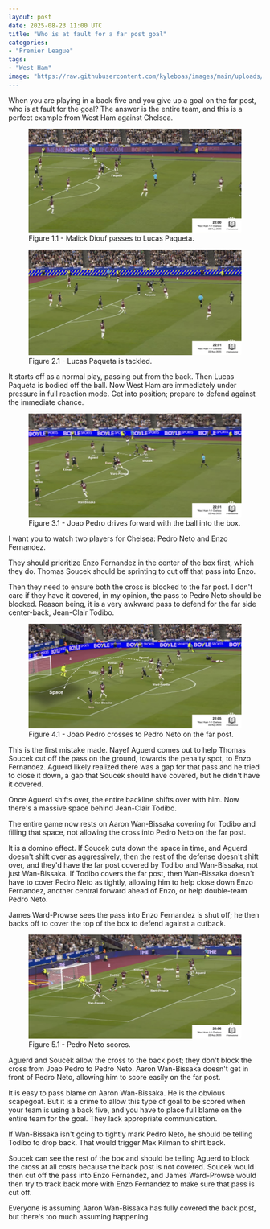 ```yaml
---
layout: post
date: 2025-08-23 11:00 UTC
title: "Who is at fault for a far post goal"
categories:
- "Premier League"
tags:
- "West Ham"
image: "https://raw.githubusercontent.com/kyleboas/images/main/uploads/2025/08/22/Image-22Aug2025_19:51:23.png
---
```


When you are playing in a back five and you give up a goal on the far post, who is at fault for the goal? The answer is the entire team, and this is a perfect example from West Ham against Chelsea.

<!---more--->

<figure>
    <img src="https://raw.githubusercontent.com/kyleboas/images/main/uploads/2025/08/22/Image-22Aug2025_19:19:27.png">
    <figcaption>Figure 1.1 - Malick Diouf passes to Lucas Paqueta.</figcaption>
</figure>

<figure>
    <img src="https://raw.githubusercontent.com/kyleboas/images/main/uploads/2025/08/22/Image-22Aug2025_19:19:31.png">
    <figcaption>Figure 2.1 - Lucas Paqueta is tackled.</figcaption>
</figure>

It starts off as a normal play, passing out from the back. Then Lucas Paqueta is bodied off the ball. Now West Ham are immediately under pressure in full reaction mode. Get into position; prepare to defend against the immediate chance.

<figure>
    <img src="https://raw.githubusercontent.com/kyleboas/images/main/uploads/2025/08/22/Image-22Aug2025_19:19:36.png">
    <figcaption>Figure 3.1 - Joao Pedro drives forward with the ball into the box.</figcaption>
</figure>

I want you to watch two players for Chelsea: Pedro Neto and Enzo Fernandez. 

They should prioritize Enzo Fernandez in the center of the box first, which they do. Thomas Soucek should be sprinting to cut off that pass into Enzo.

Then they need to ensure both the cross is blocked to the far post. I don't care if they have it covered, in my opinion, the pass to Pedro Neto should be blocked. Reason being, it is a very awkward pass to defend for the far side center-back, Jean-Clair Todibo.

<figure>
    <img src="https://raw.githubusercontent.com/kyleboas/images/main/uploads/2025/08/22/Image-22Aug2025_19:19:45.png">
    <figcaption>Figure 4.1 - Joao Pedro crosses to Pedro Neto on the far post.</figcaption>
</figure>

This is the first mistake made. Nayef Aguerd comes out to help Thomas Soucek cut off the pass on the ground, towards the penalty spot, to Enzo Fernandez. Aguerd likely realized there was a gap for that pass and he tried to close it down, a gap that Soucek should have covered, but he didn't have it covered.

Once Aguerd shifts over, the entire backline shifts over with him. Now there's a massive space behind Jean-Clair Todibo.

The entire game now rests on Aaron Wan-Bissaka covering for Todibo and filling that space, not allowing the cross into Pedro Neto on the far post.

It is a domino effect. If Soucek cuts down the space in time, and Aguerd doesn't shift over as aggressively, then the rest of the defense doesn't shift over, and they'd have the far post covered by Todibo and Wan-Bissaka, not just Wan-Bissaka. If Todibo covers the far post, then Wan-Bissaka doesn't have to cover Pedro Neto as tightly, allowing him to help close down Enzo Fernandez, another central forward ahead of Enzo, or help double-team Pedro Neto.

James Ward-Prowse sees the pass into Enzo Fernandez is shut off; he then backs off to cover the top of the box to defend against a cutback.

<figure>
    <img src="https://raw.githubusercontent.com/kyleboas/images/main/uploads/2025/08/22/Image-22Aug2025_19:19:55.png">
    <figcaption>Figure 5.1 - Pedro Neto scores.</figcaption>
</figure>

Aguerd and Soucek allow the cross to the back post; they don't block the cross from Joao Pedro to Pedro Neto. Aaron Wan-Bissaka doesn't get in front of Pedro Neto, allowing him to score easily on the far post.

It is easy to pass blame on Aaron Wan-Bissaka. He is the obvious scapegoat. But it is a crime to allow this type of goal to be scored when your team is using a back five, and you have to place full blame on the entire team for the goal. They lack appropriate communication. 

If Wan-Bissaka isn't going to tightly mark Pedro Neto, he should be telling Todibo to drop back. That would trigger Max Kilman to shift back. 

Soucek can see the rest of the box and should be telling Aguerd to block the cross at all costs because the back post is not covered. Soucek would then cut off the pass into Enzo Fernandez, and James Ward-Prowse would then try to track back more with Enzo Fernandez to make sure that pass is cut off. 

Everyone is assuming Aaron Wan-Bissaka has fully covered the back post, but there's too much assuming happening.
